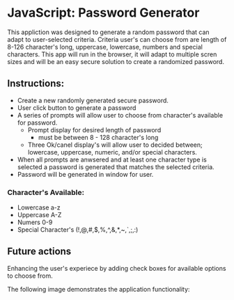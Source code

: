 # JavaScript: Password Generator

This appliction was designed to generate a random password that can adapt to user-selected criteria. Criteria user's can choose from are length of 8-126 character's long, uppercase, lowercase, numbers and special characters. This app will run in the browser, it will adapt to multiple scren sizes and will be an easy secure solution to create a randomized password. 

## Instructions:

* Create a new randomly generated secure password.
* User click button to generate a password
* A series of prompts will allow user to choose from character's available for password.
    * Prompt display for desired length of password 
        * must be between 8 - 128 character's long
    * Three Ok/canel display's will allow user to decided between; lowercase, uppercase, numeric, and/or special characters. 
* When all prompts are anwsered and at least one character type is selected a password is generated that matches the selected criteria. 
* Password will be generated in window for user.
### Character's Available:
* Lowercase a-z 
* Uppercase A-Z
* Numers 0-9
* Special Character's (!,@,#,$,%,^,&,*,~,`,;,:)

## Future actions

Enhancing the user's experiece by adding check boxes for available options to choose from. 


The following image demonstrates the application functionality:



